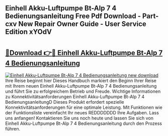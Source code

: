 ## Einhell Akku-Luftpumpe Bt-Alp 7 4 Bedienungsanleitung Free Pdf Download - Part-cxv New Repair Owner Guide - User Service Edition xYOdV

# <h2><a href="http://df5m61h.blite.top/?on=Einhell+Akku-Luftpumpe+Bt-Alp+7+4+Bedienungsanleitung">🔗Download 👉🔴 Einhell Akku-Luftpumpe Bt-Alp 7 4 Bedienungsanleitung</a></h2>

[![Einhell Akku-Luftpumpe Bt-Alp 7 4 Bedienungsanleitung new download](https://i.imgur.com/lujVjoI.png)](http://df5m61h.blite.top/?on=Einhell+Akku-Luftpumpe+Bt-Alp+7+4+Bedienungsanleitung)
Ihre Reise beginnt hier Dieses Handbuch markiert den Beginn Ihrer Reise mit Ihrem neuen Einhell Akku-Luftpumpe Bt-Alp 7 4 Bedienungsanleitung und führt Sie zu erfolgreichem Betrieb und Freude. Wichtige Informationen zu Konnektivitätsanforderungen Einhell Akku-Luftpumpe Bt-Alp 7 4 BedienungsanleitungD Dieses Produkt erfordert spezielle Konnektivitätsanforderungen für eine optimale Leistung. Mit Funktionen wie der Funktionsliste vereinfacht Ihr neues REDDDDDDD Ihre Aufgaben. Lass uns anfangen! Kontaktieren Sie uns noch heute und lassen Sie sich von Einhell Akku-Luftpumpe Bt-Alp 7 4 Bedienungsanleitung durch den Prozess führen.

